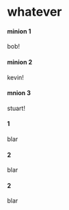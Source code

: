 # whatever



<!-- tabs:start -->

#### **minion 1**

bob!

#### **minion 2**

kevin!

#### **mnion 3**

stuart!
#### 1
blar
#### 2
blar
#### 2
blar
<!-- tabs:end -->
